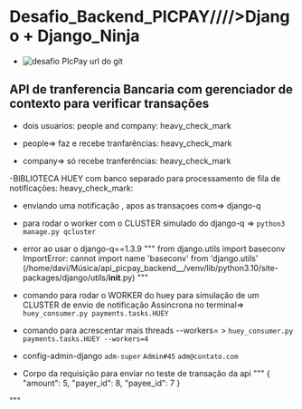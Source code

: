 # Desafio_Backend_PICPAY/\/\/\/>Django + Django_Ninja

- ![desafio PIcPay url do git]([https://img.shields.io/static/v1?label=react&message=framework&color=blue&style=for-the-badge&logo=REACT](https://github.com/PicPay/picpay-desafio-backend))


## API de tranferencia Bancaria com gerenciador de contexto para verificar transações

- dois usuarios: people and company: heavy_check_mark


- people=> faz e recebe tranfarências: heavy_check_mark

- company=> só recebe tranferências: heavy_check_mark

-BIBLIOTECA HUEY com banco separado para processamento de fila de notificações: heavy_check_mark:


- enviando uma notificação , apos as transaçoes com=> django-q
- para rodar o worker com o CLUSTER  simulado do django-q =>
`python3 manage.py qcluster`

- error ao usar o django-q==1.3.9
"""
from django.utils import baseconv
ImportError: cannot import name 'baseconv' from 'django.utils' (/home/davi/Música/api_picpay_backend__/venv/lib/python3.10/site-packages/django/utils/__init__.py)
"""



- comando para rodar o WORKER do huey para  simulação de um CLUSTER de envio de notificação Assincrona no terminal=>
`huey_consumer.py payments.tasks.HUEY`

- comando para acrescentar mais threads --workers= >
`huey_consumer.py payments.tasks.HUEY --workers=4`



- config-admin-django
`adm-super`
`Admin#45`
`adm@contato.com`


- Corpo da requisição para enviar no teste de transação  da api
"""
{
    "amount": 5,
    "payer_id": 8,
    "payee_id": 7
}

"""

